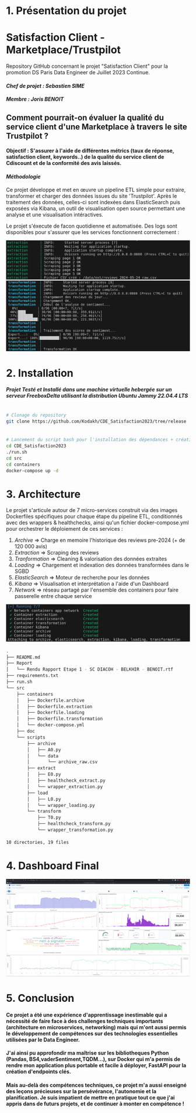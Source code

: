 # 1. Présentation du projet  

# Satisfaction Client - Marketplace/Trustpilot

Repository GitHub concernant le projet "Satisfaction Client" pour la promotion DS Paris Data Engineer de Juillet 2023 Continue.

#### *Chef de projet : Sebastien SIME*
#### *Membre : Joris BENOIT*



## Comment pourrait-on évaluer la qualité du service client d'une Marketplace à travers le site Trustpilot ?
#### Objectif : S'assurer à l'aide de différentes métrics (taux de réponse, satisfaction client, keywords..) de la qualité du service client de Cdiscount et de la conformité des avis laissés.

#### *Méthodologie*

Ce projet développe et met en œuvre un pipeline ETL simple pour extraire, transformer et charger des données issues du site 'Trustpilot'. 
Après le traitement des données, celles-ci sont indexées dans ElasticSearch puis exposées via Kibana, un outil de visualisation open source permettant une analyse et une visualisation intéractives.

Le projet s'éxecute de facon quotidienne et automatisée.
Des logs sont disponibles pour s'assurer que les services fonctionnent correctement :

![Logs du container 'Extraction'](src/doc/logs_extraction.png)
![Logs du container 'Transformation'](src/doc/logs_transformation.png)


# 2. **Installation** 
#### *Projet Testé et Installé dans une machine virtuelle hebergée sur un serveur FreeboxDelta utilisant la distribution Ubuntu Jammy 22.04.4 LTS*
```bash

# Clonage du repository 
git clone https://github.com/Kodakh/CDE_Satisfaction2023/tree/release


# Lancement du script bash pour l'installation des dépendances + création des images 
cd CDE_Satisfaction2023
./run.sh
cd src
cd containers
docker-compose up -d

```


# 3. **Architecture**

Le projet s'articule autour de 7 micro-services construit via des images Dockerfiles spécifiques pour chaque étape du pipeline ETL, conditionnés avec des wrappers & healthchecks, ainsi qu'un fichier docker-compose.yml pour orchestrer le déploiement de ces services :
1. *Archive* => Charge en memoire l'historique des reviews pre-2024 (+ de 120 000 avis)
2. *Extraction* => Scraping des reviews
3. *Tranformation* => Cleaning & valorisation des données extraites
4. *Loading* => Chargement et indexation des données transformées dans le SGBD
5. *ElasticSearch* => Moteur de recherche pour les données 
6. *Kibana* => Visualisation et interprétation a l'aide d'un Dashboard
7. *Network* => réseau partagé par l'ensemble des containers pour faire passerelle entre chaque service

![Containers Dockers](src/doc/Docker.png)


```bash
.
├── README.md
├── Report
│   └── Rendu Rapport Etape 1 - SC DIACOH - BELKHIR - BENOIT.rtf
├── requirements.txt
├── run.sh
└── src
    ├── containers
    │   ├── Dockerfile.archive
    │   ├── Dockerfile.extraction
    │   ├── Dockerfile.loading
    │   ├── Dockerfile.transformation
    │   └── docker-compose.yml
    ├── doc
    └── scripts
        ├── archive
        │   ├── A0.py
        │   └── data
        │       └── archive_raw.csv
        ├── extract
        │   ├── E0.py
        │   ├── healthcheck_extract.py
        │   └── wrapper_extraction.py
        ├── load
        │   ├── L0.py
        │   └── wrapper_loading.py
        └── transform
            ├── T0.py
            ├── healthcheck_transform.py
            └── wrapper_transformation.py

10 directories, 19 files


```


# 4. **Dashboard Final**

![Dashboard Kibana](src/doc/dashboardv2.png)




# 5. **Conclusion**
#### Ce projet a été une expérience d'apprentissage inestimable qui a nécessité de faire face à des challenges techniques importants (architecture en microservices, networking) mais qui m'ont aussi permis le développement de compétences sur des technologies essentielles utilisées par le Data Engineer.
#### J'ai ainsi pu approfondir ma maîtrise sur les bibliotheques Python (Pandas, BS4,vaderSentiment,TQDM...), sur Docker qui m'a permis de rendre mon application plus portable et facile à déployer, FastAPI pour la création d'endpoints clés.
#### Mais au-delà des compétences techniques, ce projet m'a aussi enseigné des leçons précieuses sur la persévérance, l'autonomie et la planification. Je suis impatient de mettre en pratique tout ce que j'ai appris dans de futurs projets, et de continuer à monter en compétence !
